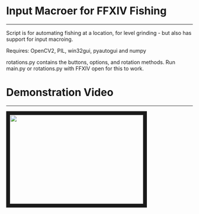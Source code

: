 # Input Macroer for FFXIV Fishing

---

Script is for automating fishing at a location, for level grinding - but also has support for input macroing.

Requires: OpenCV2, PIL, win32gui, pyautogui and numpy

rotations.py contains the buttons, options, and rotation methods.
Run main.py or rotations.py with FFXIV open for this to work.

# Demonstration Video

---

<a href="http://www.youtube.com/watch?feature=player_embedded&v=BpDnGR8Onfo
" target="_blank"><img src="http://img.youtube.com/vi/BpDnGR8Onfo/0.jpg" 
alt="" width="360" height="240" border="10" /></a>
